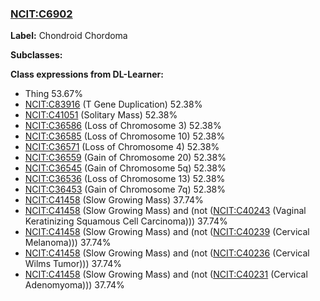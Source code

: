 
### [NCIT:C6902](http://purl.obolibrary.org/obo/NCIT_C6902)
**Label:** Chondroid Chordoma

**Subclasses:** 

**Class expressions from DL-Learner:**

- Thing 53.67%
- [NCIT:C83916](http://purl.obolibrary.org/obo/NCIT_C83916) (T Gene Duplication) 52.38%
- [NCIT:C41051](http://purl.obolibrary.org/obo/NCIT_C41051) (Solitary Mass) 52.38%
- [NCIT:C36586](http://purl.obolibrary.org/obo/NCIT_C36586) (Loss of Chromosome 3) 52.38%
- [NCIT:C36585](http://purl.obolibrary.org/obo/NCIT_C36585) (Loss of Chromosome 10) 52.38%
- [NCIT:C36571](http://purl.obolibrary.org/obo/NCIT_C36571) (Loss of Chromosome 4) 52.38%
- [NCIT:C36559](http://purl.obolibrary.org/obo/NCIT_C36559) (Gain of Chromosome 20) 52.38%
- [NCIT:C36545](http://purl.obolibrary.org/obo/NCIT_C36545) (Gain of Chromosome 5q) 52.38%
- [NCIT:C36536](http://purl.obolibrary.org/obo/NCIT_C36536) (Loss of Chromosome 13) 52.38%
- [NCIT:C36453](http://purl.obolibrary.org/obo/NCIT_C36453) (Gain of Chromosome 7q) 52.38%
- [NCIT:C41458](http://purl.obolibrary.org/obo/NCIT_C41458) (Slow Growing Mass) 37.74%
- [NCIT:C41458](http://purl.obolibrary.org/obo/NCIT_C41458) (Slow Growing Mass) and (not ([NCIT:C40243](http://purl.obolibrary.org/obo/NCIT_C40243) (Vaginal Keratinizing Squamous Cell Carcinoma))) 37.74%
- [NCIT:C41458](http://purl.obolibrary.org/obo/NCIT_C41458) (Slow Growing Mass) and (not ([NCIT:C40239](http://purl.obolibrary.org/obo/NCIT_C40239) (Cervical Melanoma))) 37.74%
- [NCIT:C41458](http://purl.obolibrary.org/obo/NCIT_C41458) (Slow Growing Mass) and (not ([NCIT:C40236](http://purl.obolibrary.org/obo/NCIT_C40236) (Cervical Wilms Tumor))) 37.74%
- [NCIT:C41458](http://purl.obolibrary.org/obo/NCIT_C41458) (Slow Growing Mass) and (not ([NCIT:C40231](http://purl.obolibrary.org/obo/NCIT_C40231) (Cervical Adenomyoma))) 37.74%


